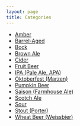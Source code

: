 ```yaml
---
layout: page
title: Categories
---
```


* <a href="amber" target="_self">Amber</a>
* <a href="barrel-aged" target="_self">Barrel-Aged</a>
* <a href="bock" target="_self">Bock</a>
* <a href="brown-ale" target="_self">Brown Ale</a>
* <a href="cider" target="_self">Cider</a>
* <a href="fruit-beer" target="_self">Fruit Beer</a>
* <a href="ipa" target="_self">IPA (Pale Ale, APA)</a>
* <a href="oktoberfest" target="_self">Oktoberfest (Marzen)</a>
* <a href="pumpkin-beer" target="_self">Pumpkin Beer</a>
* <a href="saison" target="_self">Saison (Farmhouse Ale)</a>
* <a href="scotch-ale" target="_self">Scotch Ale</a>
* <a href="sour" target="_self">Sour</a>
* <a href="stout" target="_self">Stout (Porter)</a>
* <a href="wheat-beer" target="_self">Wheat Beer (Weissbier)</a>

